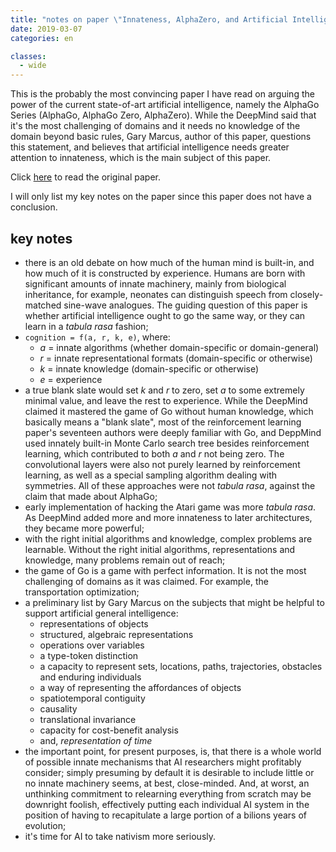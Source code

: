 ```yaml
---
title: "notes on paper \"Innateness, AlphaZero, and Artificial Intelligence\""
date: 2019-03-07
categories: en

classes:
  - wide
---
```


This is the probably the most convincing paper I have read on arguing the power of the current state-of-art artificial intelligence, namely the AlphaGo Series (AlphaGo, AlphaGo Zero, AlphaZero). While the DeepMind said that it's the most challenging of domains and it needs no knowledge of the domain beyond basic rules, Gary Marcus, author of this paper, questions this statement, and believes that artificial intelligence needs greater attention to innateness, which is the main subject of this paper.

Click [here](https://arxiv.org/ftp/arxiv/papers/1801/1801.05667.pdf) to read the original paper.

I will only list my key notes on the paper since this paper does not have a conclusion.

## key notes
- there is an old debate on how much of the human mind is built-in, and how much of it is constructed by experience. Humans are born with significant amounts of innate machinery, mainly from biological inheritance, for example, neonates can distinguish speech from closely-matched sine-wave analogues. The guiding question of this paper is whether artificial intelligence ought to go the same way, or they can learn in a *tabula rasa* fashion;
- `cognition = f(a, r, k, e)`, where:
    - *a* = innate algorithms (whether domain-specific or domain-general)
    - *r* = innate representational formats (domain-specific or otherwise)
    - *k* = innate knowledge (domain-specific or otherwise)
    - *e* = experience
- a true blank slate would set *k* and *r* to zero, set *a* to some extremely minimal value, and leave the rest to experience. While the DeepMind claimed it mastered the game of Go without human knowledge, which basically means a "blank slate", most of the reinforcement learning paper's seventeen authors were deeply familiar with Go, and DeppMind used innately built-in Monte Carlo search tree besides reinforcement learning, which contributed to both *a* and *r* not being zero. The convolutional layers were also not purely learned by reinforcement learning, as well as a special sampling algorithm dealing with symmetries. All of these approaches were not *tabula rasa*, against the claim that made about AlphaGo;
- early implementation of hacking the Atari game was more *tabula rasa*. As DeepMind added more and more innateness to later architectures, they became more powerful;
- with the right initial algorithms and knowledge, complex problems are learnable. Without the right initial algorithms, representations and knowledge, many problems remain out of reach;
- the game of Go is a game with perfect information. It is not the most challenging of domains as it was claimed. For example, the transportation optimization;
- a preliminary list by Gary Marcus on the subjects that might be helpful to support artificial general intelligence:
    - representations of objects
    - structured, algebraic representations
    - operations over variables
    - a type-token distinction
    - a capacity to represent sets, locations, paths, trajectories, obstacles and enduring individuals
    - a way of representing the affordances of objects
    - spatiotemporal contiguity
    - causality
    - translational invariance
    - capacity for cost-benefit analysis
    - and, *representation of time*
- the important point, for present purposes, is, that there is a whole world of possible innate mechanisms that AI researchers might profitably consider; simply presuming by default it is desirable to include little or no innate machinery seems, at best, close-minded. And, at worst, an unthinking commitment to relearning everything from scratch may be downright foolish, effectively putting each individual AI system in the position of having to recapitulate a large portion of a bilions years of evolution;
- it's time for AI to take nativism more seriously.